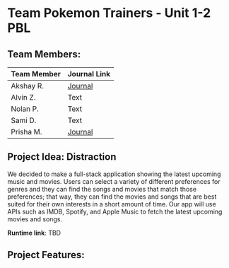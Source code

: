 # Team Pokemon Trainers - Unit 1-2 PBL
## Team Members:
| Team Member | Journal Link |
| --- | ----------- | 
| Akshay R. | [Journal](https://docs.google.com/document/d/1ukhc3TYFyQycQntN6MXiD803b-iatn8rK7GAcw4ClwI/edit?usp=sharing) |
| Alvin Z. | Text | 
| Nolan P. | Text |
| Sami D. | Text |
| Prisha M. | [Journal](https://padlet.com/prishamaiti/v5cwhihorrhhgnp5) |

## Project Idea: Distraction
We decided to make a full-stack application showing the latest upcoming music and movies. Users can select a variety of different preferences for genres and they can find the songs and movies that match those preferences; that way, they can find the movies and songs that are best suited for their own interests in a short amount of time. Our app will use APIs such as IMDB, Spotify, and Apple Music to fetch the latest upcoming movies and songs.

**Runtime link**: TBD

## Project Features:
